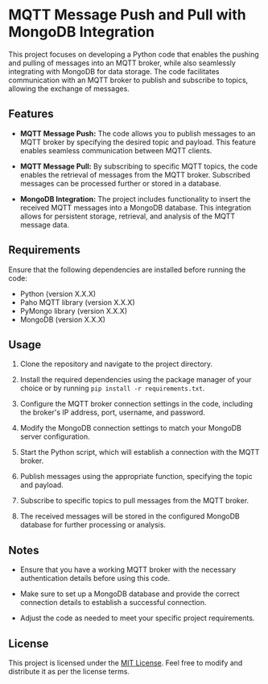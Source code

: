 # MQTT Message Push and Pull with MongoDB Integration

This project focuses on developing a Python code that enables the pushing and pulling of messages into an MQTT broker, while also seamlessly integrating with MongoDB for data storage. The code facilitates communication with an MQTT broker to publish and subscribe to topics, allowing the exchange of messages.

## Features

- **MQTT Message Push:** The code allows you to publish messages to an MQTT broker by specifying the desired topic and payload. This feature enables seamless communication between MQTT clients.

- **MQTT Message Pull:** By subscribing to specific MQTT topics, the code enables the retrieval of messages from the MQTT broker. Subscribed messages can be processed further or stored in a database.

- **MongoDB Integration:** The project includes functionality to insert the received MQTT messages into a MongoDB database. This integration allows for persistent storage, retrieval, and analysis of the MQTT message data.

## Requirements

Ensure that the following dependencies are installed before running the code:

- Python (version X.X.X)
- Paho MQTT library (version X.X.X)
- PyMongo library (version X.X.X)
- MongoDB (version X.X.X)

## Usage

1. Clone the repository and navigate to the project directory.

2. Install the required dependencies using the package manager of your choice or by running `pip install -r requirements.txt`.

3. Configure the MQTT broker connection settings in the code, including the broker's IP address, port, username, and password.

4. Modify the MongoDB connection settings to match your MongoDB server configuration.

5. Start the Python script, which will establish a connection with the MQTT broker.

6. Publish messages using the appropriate function, specifying the topic and payload.

7. Subscribe to specific topics to pull messages from the MQTT broker.

8. The received messages will be stored in the configured MongoDB database for further processing or analysis.

## Notes

- Ensure that you have a working MQTT broker with the necessary authentication details before using this code.

- Make sure to set up a MongoDB database and provide the correct connection details to establish a successful connection.

- Adjust the code as needed to meet your specific project requirements.

## License

This project is licensed under the [MIT License](link-to-license-file). Feel free to modify and distribute it as per the license terms.


